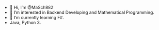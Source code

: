 - 👋 Hi, I’m @MaSch882
- 👀 I’m interested in Backend Developing and Mathematical Programming.
- 🌱 I’m currently learning F#.
- Java, Python 3.

<!---
MaSch882/MaSch882 is a ✨ special ✨ repository because its `README.md` (this file) appears on your GitHub profile.
You can click the Preview link to take a look at your changes.
--->
